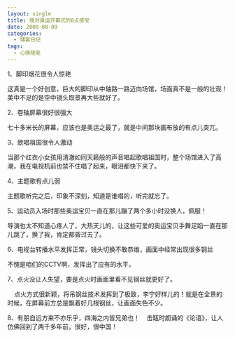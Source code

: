 ```yaml
---
layout: single
title: 我对奥运开幕式的8点感受
date: 2008-08-09
categories:
  - 博客日记
tags:
  - 心情随笔
---
```


1、脚印烟花很令人惊艳&nbsp;&nbsp;&nbsp;&nbsp;

这真是一个好创意，巨大的脚印从中轴路一路迈向场馆，场面真不是一般的壮观！美中不足的是空中镜头取景再大些就好了。

2、卷轴屏幕很好很强大&nbsp;&nbsp;&nbsp;&nbsp;

七十多米长的屏幕，应该也是奥运之最了，就是中间那块画布放的有点儿突兀。

3、歌唱祖国很令人激动&nbsp;&nbsp;&nbsp;&nbsp;

当那个红衣小女孩用清澈如同天籁般的声音唱起歌唱祖国时，整个场馆进入了高潮，我在电视机前也禁不住唱了起来，眼泪都快下来了。

4、主题歌有点儿弱&nbsp;&nbsp;&nbsp;&nbsp;

主题歌听完之后，印象不深刻，知道是谁唱的，听完就忘了。

5、运动员入场时那些奥运宝贝一直在那儿蹦了两个多小时没换人，佩服！&nbsp;&nbsp;&nbsp;&nbsp;

导演也太不知道心疼人了，大热天儿的，让这些可爱的奥运宝贝手舞足蹈一直在那儿跳了，换了我，肯定都昏过去了。

6、电视台转播水平发挥正常，镜头切换不敢恭维，画面中经常出现很多钢丝&nbsp;&nbsp;&nbsp;&nbsp;

不愧是咱们的CCTV啊，发挥出了应有的水平。

7、点火没让人失望，要是点火时画面里看不见钢丝就更好了。

&nbsp;&nbsp;&nbsp;&nbsp;点火方式很新颖，将吊钢丝技术发挥到了极致，李宁好样儿的！就是在全景的时候，在屏幕前方总是飘着好几根钢丝，让画面失色不少。

8、有朋自远方来不亦乐乎，四海之内皆兄弟也！&nbsp;&nbsp;&nbsp;&nbsp;击缻时朗诵的《论语》，让人仿佛回到了两千多年前，很好，很中国！
